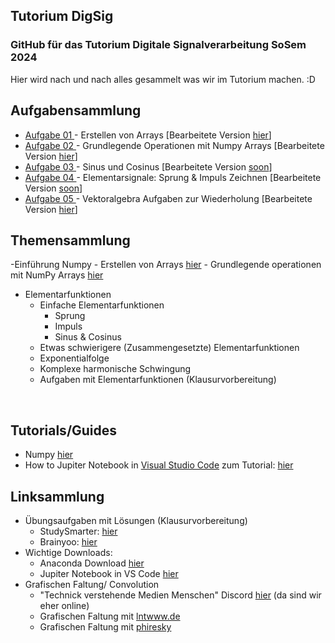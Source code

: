 ## Tutorium DigSig

### GitHub für das Tutorium Digitale Signalverarbeitung SoSem 2024

Hier wird nach und nach alles gesammelt was wir im Tutorium machen. :D

## Aufgabensammlung

- [Aufgabe 01 ](https://github.com/JJOmin/Digitale-Signalverarbeitung-Tutorium/blob/a619aa83f555c275a6cea1df35a6f29f1dc6f08a/AufgabenTutorium/Aufgabe01.md)\- Erstellen von Arrays \[Bearbeitete Version [hier](https://github.com/JJOmin/Digitale-Signalverarbeitung-Tutorium/blob/a619aa83f555c275a6cea1df35a6f29f1dc6f08a/AufgabenTutorium/L%C3%B6sungen/Aufgabe01Bearbeitunh.ipynb)\]
- [Aufgabe 02 ](https://github.com/JJOmin/Digitale-Signalverarbeitung-Tutorium/blob/a619aa83f555c275a6cea1df35a6f29f1dc6f08a/AufgabenTutorium/Aufgabe02.md)\- Grundlegende Operationen mit Numpy Arrays \[Bearbeitete Version [hier](https://github.com/JJOmin/Digitale-Signalverarbeitung-Tutorium/blob/a619aa83f555c275a6cea1df35a6f29f1dc6f08a/AufgabenTutorium/L%C3%B6sungen/Aufgabe02bearbeitung.ipynb)\]
- [Aufgabe 03 ](https://github.com/JJOmin/Digitale-Signalverarbeitung-Tutorium/blob/a619aa83f555c275a6cea1df35a6f29f1dc6f08a/AufgabenTutorium/Aufgabe03_Sinus_%26_Cosinus.md)\- Sinus und Cosinus \[Bearbeitete Version [soon]()\]
- [Aufgabe 04 ](https://github.com/JJOmin/Digitale-Signalverarbeitung-Tutorium/blob/a619aa83f555c275a6cea1df35a6f29f1dc6f08a/AufgabenTutorium/Aufgabe04.md)\- Elementarsignale: Sprung & Impuls Zeichnen \[Bearbeitete Version [soon]()\]
- [Aufgabe 05 ](https://github.com/JJOmin/Digitale-Signalverarbeitung-Tutorium/blob/a619aa83f555c275a6cea1df35a6f29f1dc6f08a/AufgabenTutorium/Aufgabe05.md)\- Vektoralgebra Aufgaben zur Wiederholung \[Bearbeitete Version [hier](https://github.com/JJOmin/Digitale-Signalverarbeitung-Tutorium/blob/3487b1f9e4a8fbca1cfdbb6bdc68dd44b8b58f2f/AufgabenTutorium/L%C3%B6sungen/Aufgabe05%20L%C3%B6sung.md)\]

## Themensammlung

\-Einführung Numpy
\- Erstellen von Arrays [hier](https://github.com/JJOmin/Digitale-Signalverarbeitung-Tutorium/blob/31d6384a24b44b88160ef0d4042628e456fbea34/Python%20Code/Aufgaben/Aufgabe01.md)
\- Grundlegende operationen mit NumPy Arrays [hier](https://github.com/JJOmin/Digitale-Signalverarbeitung-Tutorium/blob/285ae719f6e04aba5cc13f696ee166b685887557/Python%20Code/Aufgaben/Aufgabe02.md)

- Elementarfunktionen 
  - Einfache Elementarfunktionen 
    - Sprung
    - Impuls
    - Sinus & Cosinus
  - Etwas schwierigere (Zusammengesetzte) Elementarfunktionen
  - Exponentialfolge
  - Komplexe harmonische Schwingung
  - Aufgaben mit Elementarfunktionen (Klausurvorbereitung)

<br />

## Tutorials/Guides

- Numpy [hier](https://numpy.org/doc/stable/user/absolute_beginners.html)
- How to Jupiter Notebook in [Visual Studio Code](https://code.visualstudio.com/) zum Tutorial: [hier](https://github.com/JJOmin/Digitale-Signalverarbeitung-Tutorium/blob/c162292fdd6e715bc71a1aece364f5560dfbf4cd/Tutorials%3AGuides/NotebookInVS.md) <br /> 

## Linksammlung

- Übungsaufgaben mit Lösungen (Klausurvorbereitung)
  - StudySmarter: [hier](https://app.studysmarter.de/studyset/20746856?ref=ZWt0pFXLwBiTpoEdM5zrEZ2oHPyXVj44)
  - Brainyoo: [hier](https://www.brainyoo.de/Brainyoo2Web/importLesson/Z5a2fwjQWwfmy6fQKmIe)
- Wichtige Downloads:
  - Anaconda Download [hier](https://www.anaconda.com/download)
  - Jupiter Notebook in VS Code [hier](https://marketplace.visualstudio.com/items?itemName=ms-toolsai.jupyter)
- Grafischen Faltung/ Convolution
  - "Technick verstehende Medien Menschen" Discord [hier](https://discord.gg/trstB7MdMc) (da sind wir eher online)
  - Grafischen Faltung mit [lntwww.de](https://www.lntwww.de/lnt_applets/convolution/)
  - Grafischen Faltung mit [phiresky](https://phiresky.github.io/convolution-demo/)

